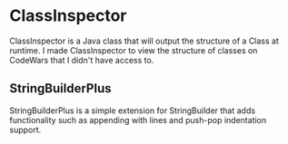 # ClassInspector

ClassInspector is a Java class that will output the structure of a Class at runtime. I made ClassInspector to view the structure of classes on CodeWars that I didn't have access to.

## StringBuilderPlus

StringBuilderPlus is a simple extension for StringBuilder that adds functionality such as appending with lines and push-pop indentation support.
